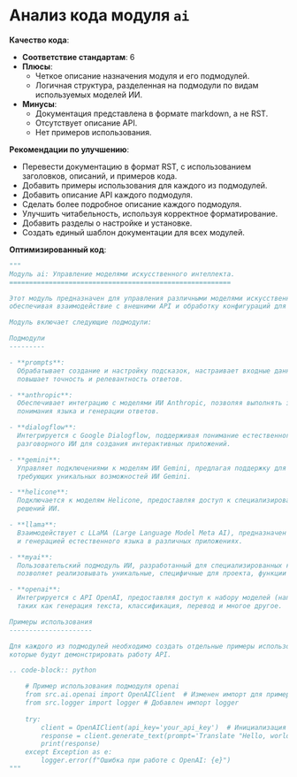 # Анализ кода модуля `ai`

**Качество кода**:
   - **Соответствие стандартам**: 6
   - **Плюсы**:
     - Четкое описание назначения модуля и его подмодулей.
     - Логичная структура, разделенная на подмодули по видам используемых моделей ИИ.
   - **Минусы**:
     - Документация представлена в формате markdown, а не RST.
     - Отсутствует описание API.
     - Нет примеров использования.

**Рекомендации по улучшению**:
   - Перевести документацию в формат RST, с использованием заголовков, описаний, и примеров кода.
   - Добавить примеры использования для каждого из подмодулей.
   - Добавить описание API каждого подмодуля.
   - Сделать более подробное описание каждого подмодуля.
   - Улучшить читабельность, используя корректное форматирование.
   - Добавить разделы о настройке и установке.
   - Создать единый шаблон документации для всех модулей.

**Оптимизированный код**:

```python
"""
Модуль ai: Управление моделями искусственного интеллекта.
========================================================

Этот модуль предназначен для управления различными моделями искусственного интеллекта, 
обеспечивая взаимодействие с внешними API и обработку конфигураций для анализа данных и обработки языка.

Модуль включает следующие подмодули:

Подмодули
---------

- **prompts**: 
  Обрабатывает создание и настройку подсказок, настраивает входные данные для различных моделей ИИ, 
  повышает точность и релевантность ответов.

- **anthropic**: 
  Обеспечивает интеграцию с моделями ИИ Anthropic, позволяя выполнять задачи на основе продвинутого 
  понимания языка и генерации ответов.

- **dialogflow**:
  Интегрируется с Google Dialogflow, поддерживая понимание естественного языка (NLU) и функции 
  разговорного ИИ для создания интерактивных приложений.

- **gemini**: 
  Управляет подключениями к моделям ИИ Gemini, предлагая поддержку для приложений, 
  требующих уникальных возможностей ИИ Gemini.

- **helicone**:
  Подключается к моделям Helicone, предоставляя доступ к специализированным функциям для настраиваемых 
  решений ИИ.

- **llama**: 
  Взаимодействует с LLaMA (Large Language Model Meta AI), предназначен для задач, связанных с пониманием 
  и генерацией естественного языка в различных приложениях.

- **myai**:
  Пользовательский подмодуль ИИ, разработанный для специализированных конфигураций моделей и реализаций, 
  позволяет реализовывать уникальные, специфичные для проекта, функции ИИ.

- **openai**:
  Интегрируется с API OpenAI, предоставляя доступ к набору моделей (например, GPT) для задач, 
  таких как генерация текста, классификация, перевод и многое другое.

Примеры использования
---------------------

Для каждого из подмодулей необходимо создать отдельные примеры использования,
которые будут демонстрировать работу API.

.. code-block:: python

    # Пример использования подмодуля openai
    from src.ai.openai import OpenAIClient  # Изменен импорт для примера
    from src.logger import logger # Добавлен импорт logger
    
    try:
        client = OpenAIClient(api_key='your_api_key')  # Инициализация клиента
        response = client.generate_text(prompt='Translate "Hello, world!" to Spanish')
        print(response)
    except Exception as e:
        logger.error(f"Ошибка при работе с OpenAI: {e}")
"""
```